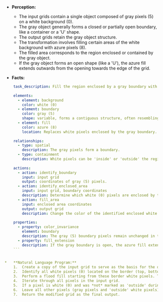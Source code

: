 *   **Perception:**
    *   The input grids contain a single object composed of gray pixels (5) on a white background (0).
    *   The gray object generally forms a closed or partially open boundary, like a container or a 'U' shape.
    *   The output grids retain the gray object structure.
    *   The transformation involves filling certain areas of the white background with azure pixels (8).
    *   The filled area corresponds to the region enclosed or contained by the gray object.
    *   If the gray object forms an open shape (like a 'U'), the azure fill extends outwards from the opening towards the edge of the grid.

*   **Facts:**
    
```yaml
    task_description: Fill the region enclosed by a gray boundary with azure, extending the fill outwards if the boundary is open.
    
    elements:
      - element: background
        color: white (0)
      - element: boundary
        color: gray (5)
        shape: variable, forms a contiguous structure, often resembling a container or U-shape.
      - element: fill
        color: azure (8)
        location: Replaces white pixels enclosed by the gray boundary.
    
    relationships:
      - type: spatial
        description: The gray pixels form a boundary.
      - type: containment
        description: White pixels can be 'inside' or 'outside' the region defined by the gray boundary.
    
    actions:
      - action: identify_boundary
        input: input grid
        output: coordinates of gray (5) pixels.
      - action: identify_enclosed_area
        input: input grid, boundary coordinates
        description: Determine which white (0) pixels are enclosed by the gray boundary. A white pixel is considered enclosed if it cannot reach the grid border without crossing a gray pixel.
      - action: fill_area
        input: enclosed area coordinates
        output: output grid
        description: Change the color of the identified enclosed white pixels to azure (8). Keep all other pixels (gray boundary, outside white pixels) unchanged.
    
    properties:
      - property: color_invariance
        element: boundary
        description: The gray (5) boundary pixels remain unchanged in the output.
      - property: fill_extension
        description: If the gray boundary is open, the azure fill extends from the opening to the grid edge in the direction of the opening. This is implicitly handled by the 'reachability from border' definition of enclosed area.
    ```


*   **Natural Language Program:**
    1.  Create a copy of the input grid to serve as the basis for the output grid.
    2.  Identify all white pixels (0) located on the border (top, bottom, left, right edges) of the input grid.
    3.  Perform a flood fill starting from these border white pixels. The fill should spread to adjacent (up, down, left, right) white pixels only. The fill cannot cross gray (5) pixels. Mark all reachable white pixels as 'outside'.
    4.  Iterate through all pixels in the input grid.
    5.  If a pixel is white (0) and was *not* marked as 'outside' during the flood fill, change its color to azure (8) in the output grid.
    6.  Leave all other pixels (gray pixels and 'outside' white pixels) unchanged in the output grid.
    7.  Return the modified grid as the final output.